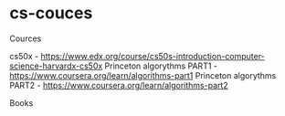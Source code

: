 # cs-couces

Cources

cs50x - https://www.edx.org/course/cs50s-introduction-computer-science-harvardx-cs50x
Princeton algorythms PART1 - https://www.coursera.org/learn/algorithms-part1
Princeton algorythms PART2 - https://www.coursera.org/learn/algorithms-part2

Books

